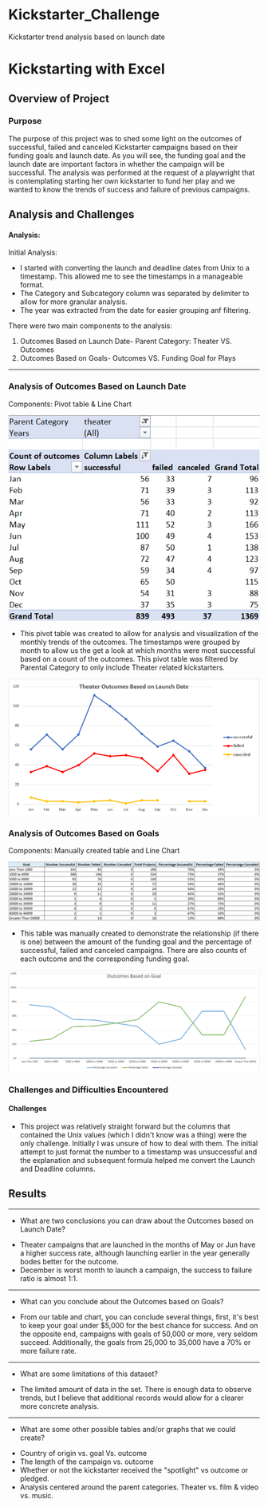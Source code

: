 # Kickstarter_Challenge
Kickstarter trend analysis based on launch date

# Kickstarting with Excel

## Overview of Project

### Purpose
 The purpose of this project was to shed some light on the outcomes of successful, failed and canceled Kickstarter campaigns based on their funding goals and launch date. As you will see, the funding goal and the launch date are important factors in whether the campaign will be successful. The analysis was performed at the request of a playwright that is contemplating starting her own kickstarter to fund her play and we wanted to know the trends of success and failure of previous campaigns.

## Analysis and Challenges

 #### Analysis:
 Initial Analysis: 
 * I started with converting the launch and deadline dates from Unix to a timestamp. This allowed me to see the timestamps in a manageable format. 
 * The Category and Subcategory column was separated by delimiter to allow for more granular analysis.
 * The year was extracted from the date for easier grouping anf filtering.
 
 There were two main components to the analysis:
 1. Outcomes Based on Launch Date- Parent Category: Theater VS. Outcomes
 2. Outcomes Based on Goals- Outcomes VS. Funding Goal for Plays
 ---

### Analysis of Outcomes Based on Launch Date

Components: Pivot table & Line Chart
 
 ![Outcomes by Launch Date](https://github.com/Deelacole2/Kickstarter_Challenge/blob/main/Resources/LaunchDatebyOutcome.Pivot.png)
 
 * This pivot table was created to allow for analysis and visualization of the monthly trends of the outcomes. The timestamps were grouped by month to allow us the get a look at which months were most successful based on a count of the outcomes. This pivot table was filtered by Parental Category to only include Theater related kickstarters.
 
 ![Theater Outcomes Based on Launch Date](https://github.com/Deelacole2/Kickstarter_Challenge/blob/main/Resources/Theater_Outcomes_vs_Launch.png)

### Analysis of Outcomes Based on Goals

Components: Manually created table and Line Chart

![Outcomes vs. Funding Goals](https://github.com/Deelacole2/Kickstarter_Challenge/blob/main/Resources/Outcomes.Goals.Table.png)

* This table was manually created to demonstrate the relationship (if there is one) between the amount of the funding goal and the percentage of successful, failed and canceled campaigns. There are also counts of each outcome and the corresponding funding goal.

![Funding Goal Vs. Outcome for Plays](https://github.com/Deelacole2/Kickstarter_Challenge/blob/main/Resources/Outcomes_vs_Goals.png)

### Challenges and Difficulties Encountered

 #### Challenges
 
 * This project was relatively straight forward but the columns that contained the Unix values (which I didn't know was a thing) were the only challenge. Initially I was unsure of how to deal with them. The initial attempt to just format the number to a timestamp was unsuccessful and the explanation and subsequent formula helped me convert the Launch and Deadline columns.

## Results
---
- What are two conclusions you can draw about the Outcomes based on Launch Date?

* Theater campaigns that are launched in the months of May or Jun have a higher success rate, although launching earlier in the year generally bodes better for the outcome.
* December is worst month to launch a campaign, the success to failure ratio is almost 1:1.
---
- What can you conclude about the Outcomes based on Goals?

* From our table and chart, you can conclude several things, first, it's best to keep your goal under $5,000 for the best chance for success. And on the opposite end, campaigns with goals of 50,000 or more, very seldom succeed. Additionally, the goals from 25,000 to 35,000 have a 70% or more failure rate.
---
- What are some limitations of this dataset?

* The limited amount of data in the set. There is enough data to observe trends, but I believe that additional records would allow for a clearer more concrete analysis.
---
- What are some other possible tables and/or graphs that we could create?

* Country of origin vs. goal Vs. outcome
* The length of the campaign vs. outcome
* Whether or not the kickstarter received the "spotlight" vs outcome or pledged.
* Analysis centered around the parent categories. Theater vs. film & video vs. music.

